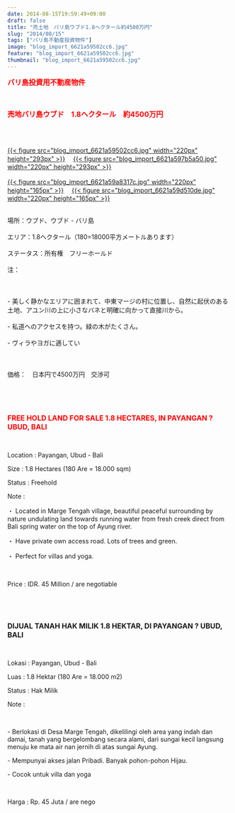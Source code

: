 ```yaml
---
date: 2014-08-15T19:59:49+09:00
draft: false
title: "売土地　バリ島ウブド1.8ヘクタール約4500万円"
slug: "2014/08/15"
tags: ["バリ島不動産投資物件"]
image: "blog_import_6621a59502cc6.jpg"
feature: "blog_import_6621a59502cc6.jpg"
thumbnail: "blog_import_6621a59502cc6.jpg"
---
```

<p><font color="#ff0000" size="3"><strong>バリ島投資用不動産物件</strong></font></p><p><font color="#ff0000" size="3"><strong><br/></strong></font></p><p><font color="#ff0000" size="3"><strong>売地バリ島ウブド　1.8ヘクタール　約4500万円</strong></font></p><br/><p><br/><a href="blog_import_6621a59637b5f.jpg">{{< figure src="blog_import_6621a59502cc6.jpg" width="220px" height="293px" >}}</a> 　<a href="blog_import_6621a598ee2d1.jpg">{{< figure src="blog_import_6621a597b5a50.jpg" width="220px" height="293px" >}}</a> <br/><br/><a href="blog_import_6621a59bcdc1e.jpg">{{< figure src="blog_import_6621a59a8317c.jpg" width="220px" height="165px" >}}</a> 　<a href="blog_import_6621a59e8960d.jpg">{{< figure src="blog_import_6621a59d510de.jpg" width="220px" height="165px" >}}</a> <br/></p><p><br/><span>場所：</span><span>ウブド</span><span>、</span><span>ウブド</span><span> - </span><span>バリ島</span> <br/><br/><span>エリア：</span><span>1.8</span><span>ヘクタール</span><span>（</span><span>180</span><span>=</span><span>18000平方メートル</span><span>あります</span><span>）</span> <br/><br/><span>ステータス：</span><span>所有権　フリーホールド</span> <br/><br/><span>注：</span> <br/><br/><br/><br/><span>- </span><span>美しく</span><span>静かなエリア</span><span>に囲まれて</span><span>、中東</span><span>マージ</span><span>の</span><span>村に</span><span>位置し、</span><span>自然に</span><span>起伏のある</span><span>土地</span><span>、</span><span>アユン</span><span>川</span><span>の上に小さな</span><span>バネと</span><span>明確</span><span>に向かって</span><span>直接</span><span>川から</span><span>。</span> <br/><br/><span>- </span><span>私道</span><span>へのアクセスを</span><span>持つ</span><span>。</span><span>緑の</span><span>木</span><span>がたくさん。</span> <br/><br/><span>- </span><span>ヴィラ</span><span>やヨガ</span><span>に適してい</span> <br/><br/><br/><br/><span>価格：　日本円で4500万円　交渉可</span></p><div id="gt-edit" style="DISPLAY: none"><div style="WIDTH: 100%"><div role="button" aria-label="テキストを消去" id="gt-clear" class="clear-button goog-toolbar-button" style="RIGHT: 0px; DISPLAY: none" unselectable="on" data-tooltip-align="t,c" data-tooltip="テキストを消去"><span class="jfk-button-img" unselectable="on"><br/></span></div></div></div><div id="gt-res-tools"><div id="gt-res-tools-l"><div id="gt-pb-star"><div role="button" tabindex="0" aria-label="フレーズ集に保存" aria-hidden="false" class="goog-toolbar-button goog-inline-block trans-pb-button" unselectable="on" data-tooltip-align="t,c" data-tooltip="フレーズ集に保存"><span class="jfk-button-img" unselectable="on"><br/></span></div></div></div></div><br/><br/><p><font color="#ff0000" size="3"><strong>FREE HOLD LAND FOR SALE 1.8 HECTARES, IN PAYANGAN ? UBUD, BALI</strong></font></p><br/><p>Location : Payangan, Ubud - Bali</p><p>Size : 1.8 Hectares (180 Are = 18.000 sqm)</p><p>Status : Freehold</p><p>Note : </p><p>・ Located in Marge Tengah village, beautiful peaceful surrounding by nature undulating land towards running water from fresh creek direct from Bali spring water on the top of Ayung river. </p><p>・ Have private own access road. Lots of trees and green.</p><p>・ Perfect for villas and yoga. </p><br/><p>Price : IDR. 45 Million / are negotiable</p><p><br/></p><br/><p><font size="3"><strong>DIJUAL TANAH HAK MILIK 1.8 HEKTAR, DI PAYANGAN ? UBUD, BALI</strong></font></p><br/><p>Lokasi : Payangan, Ubud - Bali</p><p>Luas : 1.8 Hektar (180 Are = 18.000 m2)</p><p>Status : Hak Milik</p><p>Note :</p><br/><p>- Berlokasi di Desa Marge Tengah, dikelilingi oleh area yang indah dan damai, tanah yang bergelombang secara alami, dari sungai kecil langsung menuju ke mata air nan jernih di atas sungai Ayung. </p><p>- Mempunyai akses jalan Pribadi. Banyak pohon-pohon Hijau.</p><p>- Cocok untuk villa dan yoga</p><br/><p>Harga : Rp. 45 Juta / are nego</p><br/>

